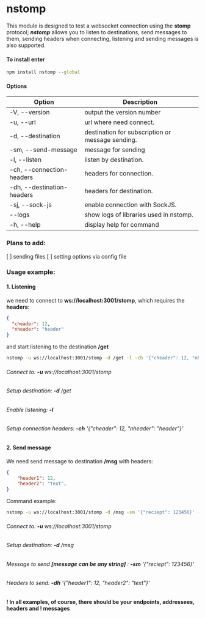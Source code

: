 # nstomp
This module is designed to test a websocket connection using the **stomp** protocol;
***nstomp*** allows you to listen to destinations, send messages to them, sending headers when connecting, listening and sending messages is also supported.

#### To install enter
```bash
npm install nstomp --global
```

#### Options

| Option                              | Description                                        |
|-------------------------------------|----------------------------------------------------|
| -V, --version                       |  output the version number                         |
| -u, --url <url>                     |  url where need connect.                           |
| -d, --destination <destination>     | destination for  subscription or message sending.  |
| -sm, --send-message <message>       | message for sending                                |
| -l, --listen                        |   listen by destination.                           |
| -ch, --connection-headers <headers> |   headers for connection.                          |
| -dh, --destination-headers <headers>|  headers for destination.                          |
| -sj, --sock-js                      |  enable connection with SockJS.                    |
| --logs                              |  show logs of libraries used in nstomp.            |
| -h, --help                          |  display help for command                          |

### Plans to add:
[ ] sending files
[ ] setting options via config file

### Usage example:
#### 1. Listening
we need to connect to **ws://localhost:3001/stomp**, which requires the **headers**:
```json
{
  "cheader": 12,
  "nheader": "header"
}
```
and start listening to the destination **/get**

```bash
nstomp -u ws://localhost:3001/stomp -d /get -l -ch '{"cheader": 12, "nheader": "header"}'
```
###### Connect to: **-u** *ws://localhost:3001/stomp*
###### Setup destination: **-d** */get*
###### Enable listening: **-l**
###### Setup connection headers: **-ch** *'{"cheader": 12, "nheader": "header"}'*
###
###
#### 2. Send message
We need send message to destination **/msg** with headers:
```json
{
    "header1": 12,
    "header2": "text",
}
```
Command example:
```bash
nstomp -u ws://localhost:3001/stomp -d /msg -sm '{"reciept": 123456}' -dh '{"header1": 12, "header2": "text"}'
```
###### Connect to: **-u** *ws://localhost:3001/stomp*
###### Setup destination: **-d** */msg*
###### Message to send  ***[message can be any string]*** : **-sm** *'{"reciept": 123456}'*
###### Headers to send: **-dh** *'{"header1": 12, "header2": "text"}'*
##
##
#### ! In all examples, of course, there should be your endpoints, addressees, headers and ! messages
